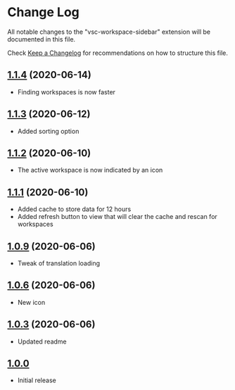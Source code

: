 # Change Log

All notable changes to the "vsc-workspace-sidebar" extension will be documented in this file.

Check [Keep a Changelog](http://keepachangelog.com/) for recommendations on how to structure this file.

## [1.1.4](https://github.com/sketchbuch/vsc-workspace-sidebar/compare/v1.1.3...v1.1.4) (2020-06-14)

- Finding workspaces is now faster

## [1.1.3](https://github.com/sketchbuch/vsc-workspace-sidebar/compare/v1.1.2...v1.1.3) (2020-06-12)

- Added sorting option

## [1.1.2](https://github.com/sketchbuch/vsc-workspace-sidebar/compare/v1.1.1...v1.1.2) (2020-06-10)

- The active workspace is now indicated by an icon

## [1.1.1](https://github.com/sketchbuch/vsc-workspace-sidebar/compare/v1.0.9...v1.1.1) (2020-06-10)

- Added cache to store data for 12 hours
- Added refresh button to view that will clear the cache and rescan for workspaces

## [1.0.9](https://github.com/sketchbuch/vsc-workspace-sidebar/compare/v1.0.6...v1.0.9) (2020-06-06)

- Tweak of translation loading

## [1.0.6](https://github.com/sketchbuch/vsc-workspace-sidebar/compare/v1.0.3...v1.0.6) (2020-06-06)

- New icon

## [1.0.3](https://github.com/sketchbuch/vsc-workspace-sidebar/compare/v1.0.0...v1.0.3) (2020-06-06)

- Updated readme

## [1.0.0](2020-06-05)

- Initial release
